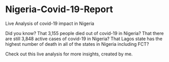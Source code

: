 # Nigeria-Covid-19-Report
Live Analysis of covid-19 impact in Nigeria

Did you know?
That 3,155 people died out of covid-19 in Nigeria?
That there are still 3,848 active cases of covid-19 in Nigeria?
That Lagos state has the highest number of death in all of the states in Nigeria including FCT?

Check out this live analysis for more insights, created by me.
